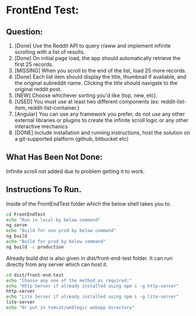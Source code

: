 # FrontEnd Test:

## Question:
1. [Done] Use the Reddit API to query r/aww and implement infinite scrolling with a list of results.
2. [Done] On initial page load, the app should automatically retrieve the first 25 records.
3. [MISSING] When you scroll to the end of the list, load 25 more records.
4. [Done] Each list item should display the title, thumbnail if available, and the original subreddit name. Clicking the title should navigate to the original reddit post.
5. [NEW] Choose whichever sorting you'd like (top, new, etc).
6. [USED] You must use at least two different components (ex: reddit-list-item, reddit-list-container.)
7. [Angular] You can use any framework you prefer, do not use any other external libraries or plugins to create the infinite scroll logic or any other interactive mechanics
8. [DONE] include installation and running instructions, host the solution on a git-supported platform (github, bitbucket etc)

## What Has Been Not Done:
Infinite scroll not added due to problem getting it to work.

## Instructions To Run.

Inside of the FrontEndTest folder which the below shell takes you to.

```sh
cd FrontEndTest
echo "Run in local by below command"
ng serve 
echo "Build for non prod by below command"
ng build
echo "Build for prod by below command"
ng build -c production
```

Already build dist is also given in dist/front-end-test folder. It can run directly from any server which can host it.

```sh
cd dist/front-end-test
echo "Choose any one of the method as required:"
echo "Http Server if already installed using npm i -g http-server"
http-server
echo "Lite Server if already installed using npm i -g lite-server"
lite-server
echo "Or put in tomcat/weblogic webapp directory"
```
